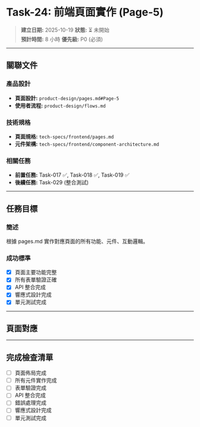 # Task-24: 前端頁面實作 (Page-5)

> **建立日期:** 2025-10-19
> **狀態:** ⏳ 未開始  
> **預計時間:** 8 小時
> **優先級:** P0 (必須)

---

## 關聯文件

### 產品設計
- **頁面設計:** `product-design/pages.md#Page-5`
- **使用者流程:** `product-design/flows.md`

### 技術規格
- **頁面規格:** `tech-specs/frontend/pages.md`
- **元件架構:** `tech-specs/frontend/component-architecture.md`

### 相關任務
- **前置任務:** Task-017 ✅, Task-018 ✅, Task-019 ✅
- **後續任務:** Task-029 (整合測試)

---

## 任務目標

### 簡述
根據 pages.md 實作對應頁面的所有功能、元件、互動邏輯。

### 成功標準
- [x] 頁面主要功能完整
- [x] 所有表單驗證正確
- [x] API 整合完成
- [x] 響應式設計完成
- [x] 單元測試完成

---

## 頁面對應


---

## 完成檢查清單

- [ ] 頁面佈局完成
- [ ] 所有元件實作完成
- [ ] 表單驗證完成
- [ ] API 整合完成
- [ ] 錯誤處理完成
- [ ] 響應式設計完成
- [ ] 單元測試完成
